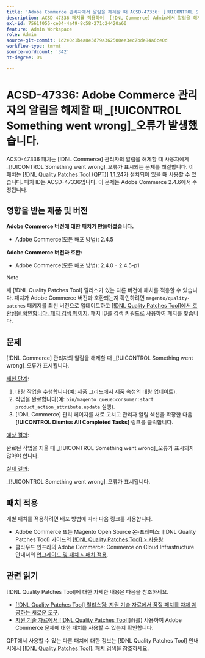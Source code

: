 ```yaml
---
title: 'Adobe Commerce 관리자에서 알림을 해제할 때 ACSD-47336: [!UICONTROL Something went wrong] 오류 발생'
description: ACSD-47336 패치를 적용하여  [!DNL Commerce] Admin에서 알림을 해제할 때 사용자에게 [!UICONTROL Something went wrong] 오류가 표시되는 Adobe Commerce 문제를 해결합니다.
exl-id: 7561f055-ce04-4a49-8c58-271c24420a60
feature: Admin Workspace
role: Admin
source-git-commit: 1d2e0c1b4a8e3d79a362500ee3ec7bde84a6ce0d
workflow-type: tm+mt
source-wordcount: '342'
ht-degree: 0%

---
```


# ACSD-47336: Adobe Commerce 관리자의 알림을 해제할 때 _[!UICONTROL Something went wrong]_오류가 발생했습니다.

ACSD-47336 패치는 [!DNL Commerce] 관리자의 알림을 해제할 때 사용자에게 _[!UICONTROL Something went wrong]_오류가 표시되는 문제를 해결합니다. 이 패치는 [[!DNL Quality Patches Tool (QPT)]](/help/announcements/adobe-commerce-announcements/magento-quality-patches-released-new-tool-to-self-serve-quality-patches.md) 1.1.24가 설치되어 있을 때 사용할 수 있습니다. 패치 ID는 ACSD-47336입니다. 이 문제는 Adobe Commerce 2.4.6에서 수정됩니다.

## 영향을 받는 제품 및 버전

**Adobe Commerce 버전에 대한 패치가 만들어졌습니다.**

* Adobe Commerce(모든 배포 방법): 2.4.5

**Adobe Commerce 버전과 호환:**

* Adobe Commerce(모든 배포 방법): 2.4.0 - 2.4.5-p1

>[!NOTE]
>
>새 [!DNL Quality Patches Tool] 릴리스가 있는 다른 버전에 패치를 적용할 수 있습니다. 패치가 Adobe Commerce 버전과 호환되는지 확인하려면 `magento/quality-patches` 패키지를 최신 버전으로 업데이트하고 [[!DNL Quality Patches Tool]에서 호환성을 확인합니다. 패치 검색 페이지](https://experienceleague.adobe.com/tools/commerce-quality-patches/index.html). 패치 ID를 검색 키워드로 사용하여 패치를 찾습니다.

## 문제

[!DNL Commerce] 관리자의 알림을 해제할 때 _[!UICONTROL Something went wrong]_오류가 표시됩니다.

<u>재현 단계</u>:

1. 대량 작업을 수행합니다(예: 제품 그리드에서 제품 속성의 대량 업데이트).
1. 작업을 완료합니다(예: `bin/magento queue:consumer:start product_action_attribute.update` 실행).
1. [!DNL Commerce] 관리 페이지를 새로 고치고 관리자 알림 섹션을 확장한 다음 **[!UICONTROL Dismiss All Completed Tasks]** 링크를 클릭합니다.

<u>예상 결과</u>:

완료된 작업을 지울 때 _[!UICONTROL Something went wrong]_오류가 표시되지 않아야 합니다.

<u>실제 결과</u>:

_[!UICONTROL Something went wrong]_오류가 표시됩니다.

## 패치 적용

개별 패치를 적용하려면 배포 방법에 따라 다음 링크를 사용합니다.

* Adobe Commerce 또는 Magento Open Source 온-프레미스: [!DNL Quality Patches Tool] 가이드의 [[!DNL Quality Patches Tool] > 사용량](https://experienceleague.adobe.com/docs/commerce-operations/tools/quality-patches-tool/usage.html)
* 클라우드 인프라의 Adobe Commerce: Commerce on Cloud Infrastructure 안내서의 [업그레이드 및 패치 > 패치 적용](https://experienceleague.adobe.com/docs/commerce-cloud-service/user-guide/develop/upgrade/apply-patches.html).

## 관련 읽기

[!DNL Quality Patches Tool]에 대한 자세한 내용은 다음을 참조하세요.

* [[!DNL Quality Patches Tool] 릴리스됨: 지원 기술 자료에서 품질 패치를 자체 제공하는 새로운 도구](/help/announcements/adobe-commerce-announcements/magento-quality-patches-released-new-tool-to-self-serve-quality-patches.md).
* [지원 기술 자료에서  [!DNL Quality Patches Tool]](/help/support-tools/patches-available-in-qpt-tool/check-patch-for-magento-issue-with-magento-quality-patches.md)을(를) 사용하여 Adobe Commerce 문제에 대한 패치를 사용할 수 있는지 확인합니다.

QPT에서 사용할 수 있는 다른 패치에 대한 정보는 [!DNL Quality Patches Tool] 안내서에서 [[!DNL Quality Patches Tool]: 패치 검색](https://experienceleague.adobe.com/tools/commerce-quality-patches/index.html)을 참조하세요.
